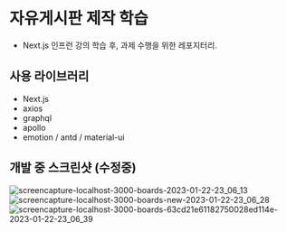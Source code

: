 # 자유게시판 제작 학습
- Next.js 인프런 강의 학습 후, 과제 수행을 위한 레포지터리.

## 사용 라이브러리
- Next.js
- axios
- graphql
- apollo
- emotion / antd / material-ui

## 개발 중 스크린샷 (수정중)
![screencapture-localhost-3000-boards-2023-01-22-23_06_13](https://user-images.githubusercontent.com/68801887/213920082-9e7d947b-02f2-4d7c-a14d-d40c0df38f71.png)
![screencapture-localhost-3000-boards-new-2023-01-22-23_06_28](https://user-images.githubusercontent.com/68801887/213920084-f1749ffe-2f69-4d1c-afa2-a4d92416504a.png)
![screencapture-localhost-3000-boards-63cd21e61182750028ed114e-2023-01-22-23_06_39](https://user-images.githubusercontent.com/68801887/213920087-56874e37-aa87-4280-a49d-a6b781473ab3.png)

